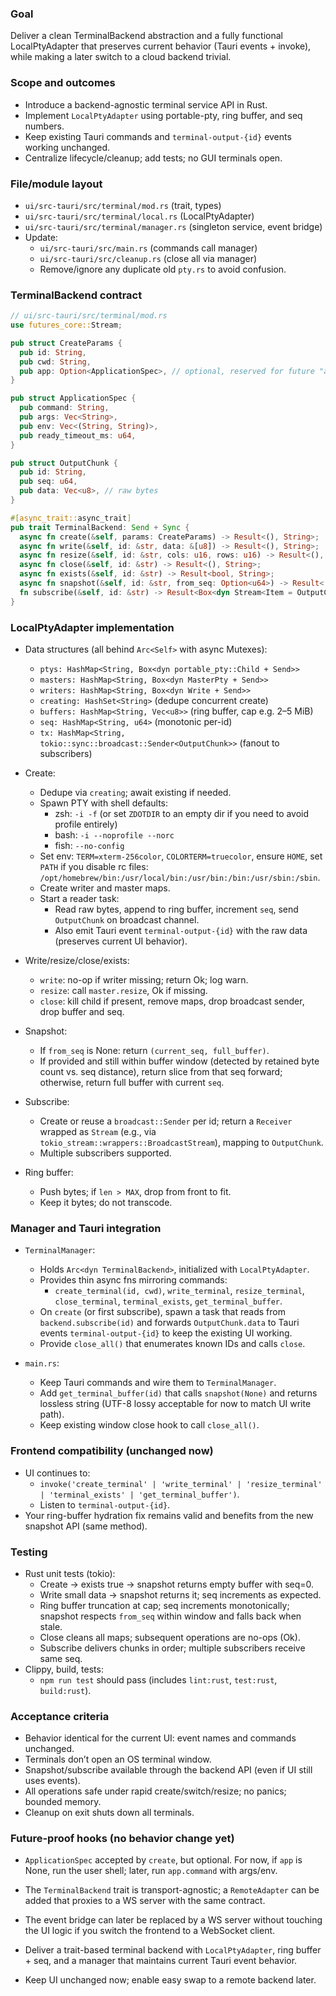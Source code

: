 ### Goal
Deliver a clean TerminalBackend abstraction and a fully functional LocalPtyAdapter that preserves current behavior (Tauri events + invoke), while making a later switch to a cloud backend trivial.

### Scope and outcomes
- Introduce a backend-agnostic terminal service API in Rust.
- Implement `LocalPtyAdapter` using portable-pty, ring buffer, and seq numbers.
- Keep existing Tauri commands and `terminal-output-{id}` events working unchanged.
- Centralize lifecycle/cleanup; add tests; no GUI terminals open.

### File/module layout
- `ui/src-tauri/src/terminal/mod.rs` (trait, types)
- `ui/src-tauri/src/terminal/local.rs` (LocalPtyAdapter)
- `ui/src-tauri/src/terminal/manager.rs` (singleton service, event bridge)
- Update:
  - `ui/src-tauri/src/main.rs` (commands call manager)
  - `ui/src-tauri/src/cleanup.rs` (close all via manager)
  - Remove/ignore any duplicate old `pty.rs` to avoid confusion.

### TerminalBackend contract
```rust
// ui/src-tauri/src/terminal/mod.rs
use futures_core::Stream;

pub struct CreateParams {
  pub id: String,
  pub cwd: String,
  pub app: Option<ApplicationSpec>, // optional, reserved for future "apps"
}

pub struct ApplicationSpec {
  pub command: String,
  pub args: Vec<String>,
  pub env: Vec<(String, String)>,
  pub ready_timeout_ms: u64,
}

pub struct OutputChunk {
  pub id: String,
  pub seq: u64,
  pub data: Vec<u8>, // raw bytes
}

#[async_trait::async_trait]
pub trait TerminalBackend: Send + Sync {
  async fn create(&self, params: CreateParams) -> Result<(), String>;
  async fn write(&self, id: &str, data: &[u8]) -> Result<(), String>;
  async fn resize(&self, id: &str, cols: u16, rows: u16) -> Result<(), String>;
  async fn close(&self, id: &str) -> Result<(), String>;
  async fn exists(&self, id: &str) -> Result<bool, String>;
  async fn snapshot(&self, id: &str, from_seq: Option<u64>) -> Result<(u64, Vec<u8>), String>;
  fn subscribe(&self, id: &str) -> Result<Box<dyn Stream<Item = OutputChunk> + Unpin + Send>, String>;
}
```

### LocalPtyAdapter implementation
- Data structures (all behind `Arc<Self>` with async Mutexes):
  - `ptys: HashMap<String, Box<dyn portable_pty::Child + Send>>`
  - `masters: HashMap<String, Box<dyn MasterPty + Send>>`
  - `writers: HashMap<String, Box<dyn Write + Send>>`
  - `creating: HashSet<String>` (dedupe concurrent create)
  - `buffers: HashMap<String, Vec<u8>>` (ring buffer, cap e.g. 2–5 MiB)
  - `seq: HashMap<String, u64>` (monotonic per-id)
  - `tx: HashMap<String, tokio::sync::broadcast::Sender<OutputChunk>>` (fanout to subscribers)

- Create:
  - Dedupe via `creating`; await existing if needed.
  - Spawn PTY with shell defaults:
    - zsh: `-i -f` (or set `ZDOTDIR` to an empty dir if you need to avoid profile entirely)
    - bash: `-i --noprofile --norc`
    - fish: `--no-config`
  - Set env: `TERM=xterm-256color`, `COLORTERM=truecolor`, ensure `HOME`, set `PATH` if you disable rc files: `/opt/homebrew/bin:/usr/local/bin:/usr/bin:/bin:/usr/sbin:/sbin`.
  - Create writer and master maps.
  - Start a reader task:
    - Read raw bytes, append to ring buffer, increment `seq`, send `OutputChunk` on broadcast channel.
    - Also emit Tauri event `terminal-output-{id}` with the raw data (preserves current UI behavior).

- Write/resize/close/exists:
  - `write`: no-op if writer missing; return Ok; log warn.
  - `resize`: call `master.resize`, Ok if missing.
  - `close`: kill child if present, remove maps, drop broadcast sender, drop buffer and seq.

- Snapshot:
  - If `from_seq` is None: return `(current_seq, full_buffer)`.
  - If provided and still within buffer window (detected by retained byte count vs. seq distance), return slice from that seq forward; otherwise, return full buffer with current `seq`.

- Subscribe:
  - Create or reuse a `broadcast::Sender` per id; return a `Receiver` wrapped as `Stream` (e.g., via `tokio_stream::wrappers::BroadcastStream`), mapping to `OutputChunk`.
  - Multiple subscribers supported.

- Ring buffer:
  - Push bytes; if `len > MAX`, drop from front to fit.
  - Keep it bytes; do not transcode.

### Manager and Tauri integration
- `TerminalManager`:
  - Holds `Arc<dyn TerminalBackend>`, initialized with `LocalPtyAdapter`.
  - Provides thin async fns mirroring commands:
    - `create_terminal(id, cwd)`, `write_terminal`, `resize_terminal`, `close_terminal`, `terminal_exists`, `get_terminal_buffer`.
  - On `create` (or first subscribe), spawn a task that reads from `backend.subscribe(id)` and forwards `OutputChunk.data` to Tauri events `terminal-output-{id}` to keep the existing UI working.
  - Provide `close_all()` that enumerates known IDs and calls `close`.

- `main.rs`:
  - Keep Tauri commands and wire them to `TerminalManager`.
  - Add `get_terminal_buffer(id)` that calls `snapshot(None)` and returns lossless string (UTF-8 lossy acceptable for now to match UI write path).
  - Keep existing window close hook to call `close_all()`.

### Frontend compatibility (unchanged now)
- UI continues to:
  - `invoke('create_terminal' | 'write_terminal' | 'resize_terminal' | 'terminal_exists' | 'get_terminal_buffer')`.
  - Listen to `terminal-output-{id}`.
- Your ring-buffer hydration fix remains valid and benefits from the new snapshot API (same method).

### Testing
- Rust unit tests (tokio):
  - Create → exists true → snapshot returns empty buffer with seq=0.
  - Write small data → snapshot returns it; seq increments as expected.
  - Ring buffer truncation at cap; seq increments monotonically; snapshot respects `from_seq` within window and falls back when stale.
  - Close cleans all maps; subsequent operations are no-ops (Ok).
  - Subscribe delivers chunks in order; multiple subscribers receive same seq.
- Clippy, build, tests:
  - `npm run test` should pass (includes `lint:rust`, `test:rust`, `build:rust`).

### Acceptance criteria
- Behavior identical for the current UI: event names and commands unchanged.
- Terminals don’t open an OS terminal window.
- Snapshot/subscribe available through the backend API (even if UI still uses events).
- All operations safe under rapid create/switch/resize; no panics; bounded memory.
- Cleanup on exit shuts down all terminals.

### Future-proof hooks (no behavior change yet)
- `ApplicationSpec` accepted by `create`, but optional. For now, if `app` is None, run the user shell; later, run `app.command` with args/env.
- The `TerminalBackend` trait is transport-agnostic; a `RemoteAdapter` can be added that proxies to a WS server with the same contract.
- The event bridge can later be replaced by a WS server without touching the UI logic if you switch the frontend to a WebSocket client.

- Deliver a trait-based terminal backend with `LocalPtyAdapter`, ring buffer + seq, and a manager that maintains current Tauri event behavior.
- Keep UI unchanged now; enable easy swap to a remote backend later.